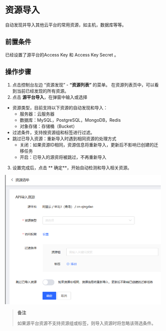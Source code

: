 # 资源导入
自动发现并导入其他云平台的常用资源，如主机，数据库等等。

## 前置条件
已经设置了源平台的Access Key 和 Access Key Secret 。

## 操作步骤
1. 点击控制台左边 “资源发现” - **“资源列表”** 的菜单。 在资源列表页中，可以看到当前已经发现的所有资源。
2. 点击 **源平台导入**，在弹窗中输入或选择
  - 资源类型，目前支持以下资源的自动发现和导入：
    - 服务器：云服务器
    - 数据库：MySQL，PostgreSQL，MongoDB，Redis
    - 对象存储：存储桶（Bucket）
  - 过滤条件，支持按资源组和标签进行过滤。
  - 跳过已导入资源：重新导入时遇到相同资源的处理方式
    - 关闭：如果资源ID相同，资源信息将重新导入，更新后不影响已创建的迁移任务
    - 开启：已导入的源资将被跳过，不再重新导入 
3. 设置完成后，点击 ** 确定**，开始自动检测和导入相关资源。

![](../../../../image/AMC/resources-import.png)

> **备注**
>
> 如果源平台资源不支持资源组或标签，则导入资源时将忽略该筛选条件。
